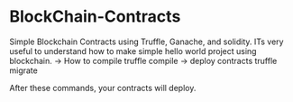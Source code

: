 # BlockChain-Contracts
Simple Blockchain Contracts using Truffle, Ganache, and solidity.
ITs very useful to understand how to make simple hello world project using blockchain. 
-> How to compile
 truffle compile
 -> deploy contracts
 truffle migrate

 After these commands, your contracts will deploy.
